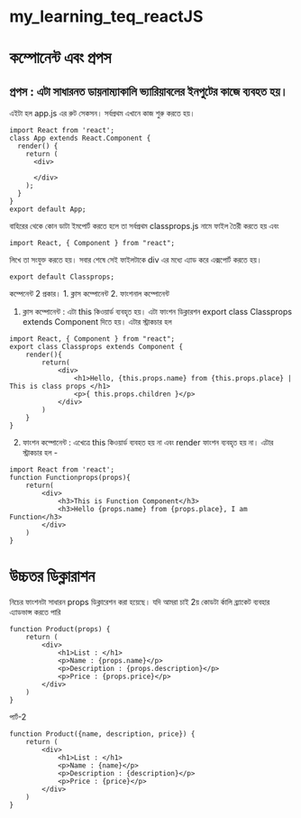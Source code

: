 # my_learning_teq_reactJS
#  কম্পোনেন্ট এবং প্রপস

## প্রপস : এটা সাধারনত ডায়নাম্যাকালি ভ্যারিয়াবলের ইনপুটের কাজে ব্যবহত হয়।

এইটা হল ‍app.js এর রুট সেকসন। সর্বপ্রথম এখানে কাজ শুরু করতে হয়।
```
import React from 'react';
class App extends React.Component {
  render() {
    return (
      <div>
        
      </div>
    );
  }
}
export default App;
```
বাহিরের থেকে কোন ডাটা ইমপোর্ট করতে হলে তা সর্বপ্রথম classprops.js নামে ফাইল তৈরী করতে হয় এবং 
```
import React, { Component } from "react";
```
লিখে তা সংযুক্ত করতে হয়। সবার শেষে সেই ফাইলটাকে div এর মধ্যে  <Classprops/> এ্যাড করে এক্সপোর্ট করতে হয়।

```
export default Classprops;
```

কম্পেনেন্ট 2 প্রকার। 1. ক্লাস কম্পোনেন্ট 2. ফাংশনাল কম্পোনেন্ট
1. ক্লাস কম্পোনেন্ট : এটা this কিওয়ার্ড ব্যবহৃত হয়। এটা ফাংশন ডিক্লারশন export class Classprops extends Component দিতে হয়। এটার স্ট্রাকচার হল
```
import React, { Component } from "react";
export class Classprops extends Component {
    render(){
        return(
            <div>
                <h1>Hello, {this.props.name} from {this.props.place} | This is class props </h1>
                <p>{ this.props.children }</p>
            </div>
        )
    }
}
```
2. ফাংশন কম্পোনেন্ট : এখেত্রে this কিওয়ার্ড ব্যবহত হয় না এবং render ফাংশন ব্যবহৃত হয় না। এটার স্ট্রাকচার হল -
```
import React from 'react';
function Functionprops(props){
    return(
        <div>
            <h3>This is Function Component</h3>
            <h3>Hello {props.name} from {props.place}, I am Function</h3>
        </div>
    )
}
```

# উচ্চতর ডিক্লারাশন
নিচের ফাংশনটা সাধারন props ডিক্লারেশন করা হয়েছে। যদি আমরা চাই 2য় কোডটা র্কালি ব্র্যাকেট ব্যবহার এ্যাডভান্স করতে পারি
```
function Product(props) {
    return (
        <div>
            <h1>List : </h1>
            <p>Name : {props.name}</p>
            <p>Description : {props.description}</p>
            <p>Price : {props.price}</p>
        </div>
    )
}
```
পার্ট-2
```
function Product({name, description, price}) { 
    return (
        <div>
            <h1>List : </h1>
            <p>Name : {name}</p>
            <p>Description : {description}</p>
            <p>Price : {price}</p>
        </div>
    )
}
```




